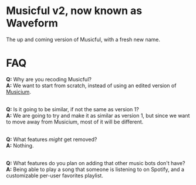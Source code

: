 # Musicful v2, now known as Waveform

The up and coming version of Musicful, with a fresh new name.

# FAQ

**Q:** Why are you recoding Musicful? <br />
**A:** We want to start from scratch, instead of using an edited version of [Musicium](https://github.com/Tomato6966/Musicium). <br /> <br />

**Q:** Is it going to be similar, if not the same as version 1? <br />
**A:** We are going to try and make it as similar as version 1, but since we want to move away from Musicium, most of it will be different. <br /> <br />

**Q:** What features *might* get removed? <br />
**A:** Nothing. <br /> <br />

**Q:** What features do you plan on adding that other music bots don't have? <br />
**A:** Being able to play a song that someone is listening to on Spotify, and a customizable per-user favorites playlist.
